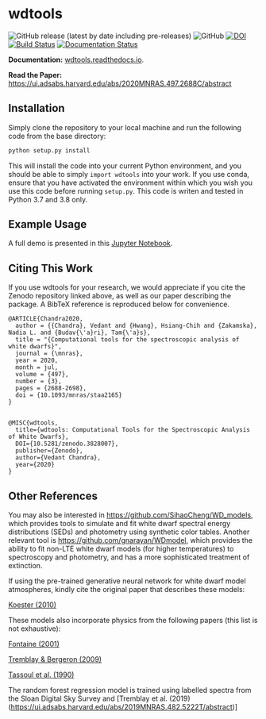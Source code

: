# wdtools
![GitHub release (latest by date including pre-releases)](https://img.shields.io/github/v/release/vedantchandra/wdtools?include_prereleases)
![GitHub](https://img.shields.io/github/license/vedantchandra/wdtools)
[![DOI](https://zenodo.org/badge/DOI/10.5281/zenodo.3828007.svg)](https://doi.org/10.5281/zenodo.3828007)
[![Build Status](https://travis-ci.com/vedantchandra/wdtools.svg?branch=master)](https://travis-ci.com/vedantchandra/wdtools)
[![Documentation Status](https://readthedocs.org/projects/wdtools/badge/?version=latest)](https://wdtools.readthedocs.io/en/latest/?badge=latest)

**Documentation:** [wdtools.readthedocs.io](https://wdtools.readthedocs.io/en/latest/).

**Read the Paper:** https://ui.adsabs.harvard.edu/abs/2020MNRAS.497.2688C/abstract

## Installation

Simply clone the repository to your local machine and run the following code from the base directory:

``` bash
python setup.py install
```

This will install the code into your current Python environment, and you should be able to simply `import wdtools` into your work. If you use conda, ensure that you have activated the environment within which you wish you use this code before running `setup.py`. This code is writen and tested in Python 3.7 and 3.8 only. 

## Example Usage

A full demo is presented in this [Jupyter Notebook](https://nbviewer.jupyter.org/github/vedantchandra/wdtools/blob/master/docs/examples/1_fitting_wd_spectra.ipynb).

## Citing This Work

If you use wdtools for your research, we would appreciate if you cite the Zenodo repository linked above, as well as our paper describing the package. A BibTeX reference is reproduced below for convenience. 

```
@ARTICLE{Chandra2020,
  author = {{Chandra}, Vedant and {Hwang}, Hsiang-Chih and {Zakamska}, Nadia L. and {Budav{\'a}ri}, Tam{\'a}s},
  title = "{Computational tools for the spectroscopic analysis of white dwarfs}",
  journal = {\mnras},
  year = 2020,
  month = jul,
  volume = {497},
  number = {3},
  pages = {2688-2698},
  doi = {10.1093/mnras/staa2165}
}


@MISC{wdtools, 
  title={wdtools: Computational Tools for the Spectroscopic Analysis of White Dwarfs}, 
  DOI={10.5281/zenodo.3828007}, 
  publisher={Zenodo}, 
  author={Vedant Chandra}, 
  year={2020}
}
```

## Other References

You may also be interested in https://github.com/SihaoCheng/WD_models, which provides tools to simulate and fit white dwarf spectral energy distributions (SEDs) and photometry using synthetic color tables. Another relevant tool is https://github.com/gnarayan/WDmodel, which provides the ability to fit non-LTE white dwarf models (for higher temperatures) to spectroscopy and photometry, and has a more sophisticated treatment of extinction. 

If using the pre-trained generative neural network for white dwarf model atmospheres, kindly cite the original paper that describes these models: 

[Koester (2010)](https://ui.adsabs.harvard.edu/abs/2010MmSAI..81..921K/abstract)

These models also incorporate physics from the following papers (this list is not exhaustive):

[Fontaine (2001)](https://ui.adsabs.harvard.edu/abs/2001PASP..113..409F/abstract)

[Tremblay & Bergeron (2009)](https://ui.adsabs.harvard.edu/abs/2009ApJ...696.1755T/abstract)

[Tassoul et al. (1990)](https://ui.adsabs.harvard.edu/abs/1990ApJS...72..335T/abstract)

The random forest regression model is trained using labelled spectra from the Sloan Digital Sky Survey and [Tremblay et al. (2019)(https://ui.adsabs.harvard.edu/abs/2019MNRAS.482.5222T/abstract)]


